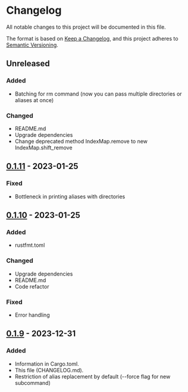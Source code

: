 <!-- markdownlint-disable-file MD024 -->

# Changelog

All notable changes to this project will be documented in this file.

The format is based on [Keep a Changelog](https://keepachangelog.com/en/1.0.0/),
and this project adheres to [Semantic Versioning](https://semver.org/spec/v2.0.0.html).

## Unreleased

### Added

- Batching for rm command (now you can pass multiple directories or aliases at once)

### Changed

- README.md
- Upgrade dependencies
- Change deprecated method IndexMap.remove to new IndexMap.shift_remove

## [0.1.11] - 2023-01-25

### Fixed

- Bottleneck in printing aliases with directories

## [0.1.10] - 2023-01-25

### Added

- rustfmt.toml

### Changed

- Upgrade dependencies
- README.md
- Code refactor 

### Fixed

- Error handling

## [0.1.9] - 2023-12-31

### Added

- Information in Cargo.toml.
- This file (CHANGELOG.md).
- Restriction of alias replacement by default (--force flag for new subcommand)

[0.1.11]: https://github.com/ybda/shmarks/commits/v0.1.11
[0.1.10]: https://github.com/ybda/shmarks/commits/v0.1.10
[0.1.9]: https://github.com/ybda/shmarks/commits/v0.1.9